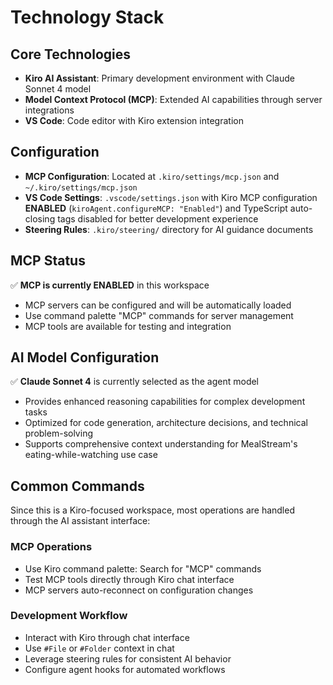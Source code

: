 # Technology Stack

## Core Technologies

- **Kiro AI Assistant**: Primary development environment with Claude Sonnet 4 model
- **Model Context Protocol (MCP)**: Extended AI capabilities through server integrations
- **VS Code**: Code editor with Kiro extension integration

## Configuration

- **MCP Configuration**: Located at `.kiro/settings/mcp.json` and `~/.kiro/settings/mcp.json`
- **VS Code Settings**: `.vscode/settings.json` with Kiro MCP configuration **ENABLED** (`kiroAgent.configureMCP: "Enabled"`) and TypeScript auto-closing tags disabled for better development experience
- **Steering Rules**: `.kiro/steering/` directory for AI guidance documents

## MCP Status

✅ **MCP is currently ENABLED** in this workspace

- MCP servers can be configured and will be automatically loaded
- Use command palette "MCP" commands for server management
- MCP tools are available for testing and integration

## AI Model Configuration

✅ **Claude Sonnet 4** is currently selected as the agent model

- Provides enhanced reasoning capabilities for complex development tasks
- Optimized for code generation, architecture decisions, and technical problem-solving
- Supports comprehensive context understanding for MealStream's eating-while-watching use case

## Common Commands

Since this is a Kiro-focused workspace, most operations are handled through the AI assistant interface:

### MCP Operations

- Use Kiro command palette: Search for "MCP" commands
- Test MCP tools directly through Kiro chat interface
- MCP servers auto-reconnect on configuration changes

### Development Workflow

- Interact with Kiro through chat interface
- Use `#File` or `#Folder` context in chat
- Leverage steering rules for consistent AI behavior
- Configure agent hooks for automated workflows
